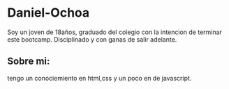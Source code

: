 # Daniel-Ochoa
Soy un joven de 18años, graduado del colegio con la intencion de terminar este bootcamp. Disciplinado y con ganas de salir adelante.

## Sobre mi: 
tengo un conociemiento en html,css y un poco en de javascript. 
